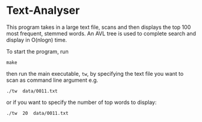 # Text-Analyser
This program takes in a large text file, scans and then displays the top 100 most frequent, stemmed words. An AVL tree is used to complete search and display in O(nlogn) time.

To start the program, run

```make```

then run the main executable, ```tw```, by specifying the text file you want to scan as command line argument e.g.

```./tw  data/0011.txt```

or if you want to specify the number of top words to display:

```./tw  20  data/0011.txt```
